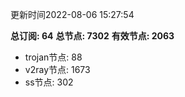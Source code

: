 更新时间2022-08-06 15:27:54

**总订阅: 64**
**总节点: 7302**
**有效节点: 2063**
- trojan节点: 88
- v2ray节点: 1673
- ss节点: 302
